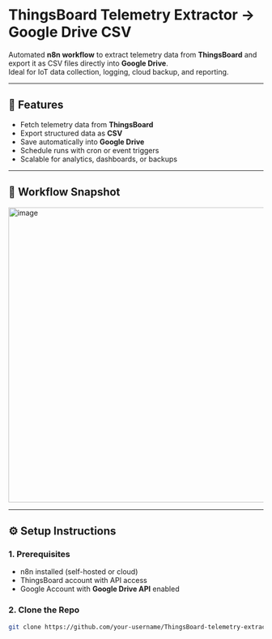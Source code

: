 # ThingsBoard Telemetry Extractor → Google Drive CSV

Automated **n8n workflow** to extract telemetry data from **ThingsBoard** and export it as CSV files directly into **Google Drive**.  
Ideal for IoT data collection, logging, cloud backup, and reporting.

---

## 🚀 Features
- Fetch telemetry data from **ThingsBoard**
- Export structured data as **CSV**
- Save automatically into **Google Drive**
- Schedule runs with cron or event triggers
- Scalable for analytics, dashboards, or backups

---

## 📸 Workflow Snapshot

<img width="1285" height="582" alt="image" src="https://github.com/user-attachments/assets/216f3bf3-27b7-4090-a3bf-c7243a79c0d8" />


---

## ⚙️ Setup Instructions

### 1. Prerequisites
- n8n installed (self-hosted or cloud)
- ThingsBoard account with API access
- Google Account with **Google Drive API** enabled

### 2. Clone the Repo
```bash
git clone https://github.com/your-username/ThingsBoard-telemetry-extractor-googledrive-csv.git

